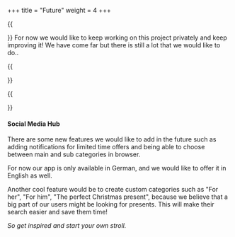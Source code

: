 +++
title = "Future"
weight = 4
+++

{{<section title="So, what's next?">}}
For now we would like to keep working on this project privately and keep improving it! We have come far but there is still a lot that we would like to do..

{{</section>}}

{{<section title="Additional Features">}}
#### Social Media Hub
There are some new features we would like to add in the future such as adding notifications for limited time offers and being able to choose between main and sub categories in browser.

For now our app is only available in German, and we would like to offer it in English as well.

Another cool feature would be to create custom categories such as "For her", "For him", "The perfect Christmas present", because we believe that a big part of our users might be looking for presents. This will make their search easier and save them time!


_So get inspired and start your own stroll._